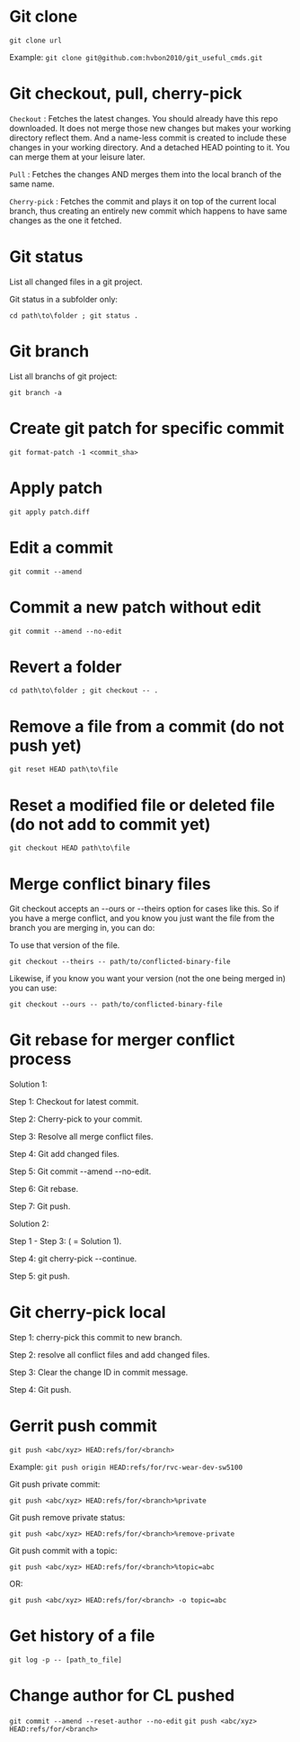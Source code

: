# Git clone
`git clone url`

Example: `git clone git@github.com:hvbon2010/git_useful_cmds.git`

# Git checkout, pull, cherry-pick
`Checkout`    : Fetches the latest changes. You should already have this repo downloaded. It does not merge those new changes but makes your working
                directory reflect them. And a name-less commit is created to include these changes in your working directory. And a detached HEAD pointing to it. You can merge them at your leisure later.

`Pull`        : Fetches the changes AND merges them into the local branch of the same name.

`Cherry-pick` : Fetches the commit and plays it on top of the current local branch, thus creating an entirely new commit which happens to have same changes
                as the one it fetched.

# Git status
List all changed files in a git project.

Git status in a subfolder only:

`cd path\to\folder ; git status .`

# Git branch
List all branchs of git project:

`git branch -a`

# Create git patch for specific commit
`git format-patch -1 <commit_sha>`

# Apply patch
`git apply patch.diff`

# Edit a commit
`git commit --amend`

# Commit a new patch without edit
`git commit --amend --no-edit`

# Revert a folder
`cd path\to\folder ; git checkout -- .`

# Remove a file from a commit (do not push yet)
`git reset HEAD path\to\file`

# Reset a modified file or deleted file (do not add to commit yet)
`git checkout HEAD path\to\file`

# Merge conflict binary files
Git checkout accepts an --ours or --theirs option for cases like this. So if you have a merge conflict, and you know you just want the file from the branch you are merging in, you can do:

To use that version of the file.

`git checkout --theirs -- path/to/conflicted-binary-file`

Likewise, if you know you want your version (not the one being merged in) you can use:

`git checkout --ours -- path/to/conflicted-binary-file`

# Git rebase for merger conflict process
Solution 1:

Step 1: Checkout for latest commit.

Step 2: Cherry-pick to your commit.

Step 3: Resolve all merge conflict files.

Step 4: Git add changed files.

Step 5: Git commit --amend --no-edit.

Step 6: Git rebase.

Step 7: Git push.

Solution 2:

Step 1 - Step 3: ( = Solution 1).

Step 4: git cherry-pick --continue.

Step 5: git push.

# Git cherry-pick local
Step 1: cherry-pick this commit to new branch.

Step 2: resolve all conflict files and add changed files.

Step 3: Clear the change ID in commit message.

Step 4: Git push.

# Gerrit push commit
`git push <abc/xyz> HEAD:refs/for/<branch>`

Example: `git push origin HEAD:refs/for/rvc-wear-dev-sw5100`

Git push private commit:

`git push <abc/xyz> HEAD:refs/for/<branch>%private`

Git push remove private status:

`git push <abc/xyz> HEAD:refs/for/<branch>%remove-private`

Git push commit with a topic:

`git push <abc/xyz> HEAD:refs/for/<branch>%topic=abc`

OR:

`git push <abc/xyz> HEAD:refs/for/<branch> -o topic=abc`

# Get history of a file
`git log -p -- [path_to_file]`

# Change author for CL pushed
`git commit --amend --reset-author --no-edit`
`git push <abc/xyz> HEAD:refs/for/<branch>`


